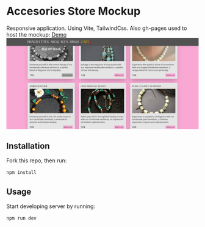 # Accesories Store Mockup

Responsive application. Using Vite, TailwindCss. Also gh-pages used to host the mockup:
[Demo](https://github.com/lookatthisdoode/accesories-store-vite)
![Screenshot 1](src/assets/demo.png)

## Installation

Fork this repo, then run:

````bash
npm install
````


## Usage

Start developing server by running:

```bash
npm run dev
````

